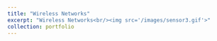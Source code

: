 ```yaml
---
title: "Wireless Networks"
excerpt: "Wireless Networks<br/><img src='/images/sensor3.gif'>"
collection: portfolio
---
```

